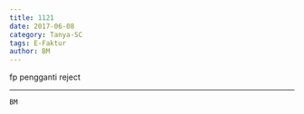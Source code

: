 ```yaml
---
title: 1121
date: 2017-06-08
category: Tanya-SC
tags: E-Faktur
author: BM
---
```


fp pengganti reject

---



`BM`

